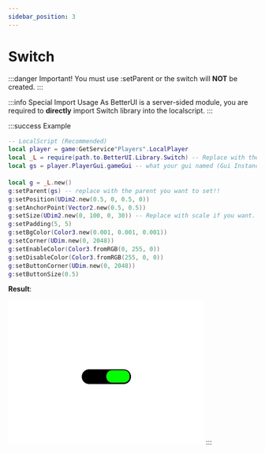 ```yaml
---
sidebar_position: 3
---
```


# Switch

:::danger Important!
You must use :setParent or the switch will <b>NOT</b> be created.
:::

:::info Special Import Usage
As BetterUI is a server-sided module, you are required to <b>directly</b> import Switch library into the localscript.
:::

:::success Example

```lua
-- LocalScript (Recommended)
local player = game:GetService"Players".LocalPlayer
local _L = require(path.to.BetterUI.Library.Switch) -- Replace with the BetterUI Interface you placed into! ReplicatedStorage is recommended.
local gs = player.PlayerGui.gameGui -- what your gui named (Gui Instance is required for it to work!!!)

local g = _L.new()
g:setParent(gs) -- replace with the parent you want to set!!
g:setPosition(UDim2.new(0.5, 0, 0.5, 0))
g:setAnchorPoint(Vector2.new(0.5, 0.5))
g:setSize(UDim2.new(0, 100, 0, 30)) -- Replace with scale if you want.
g:setPadding(5, 5)
g:setBgColor(Color3.new(0.001, 0.001, 0.001))
g:setCorner(UDim.new(0, 2048))
g:setEnableColor(Color3.fromRGB(0, 255, 0))
g:setDisableColor(Color3.fromRGB(255, 0, 0))
g:setButtonCorner(UDim.new(0, 2048))
g:setButtonSize(0.5)
```

<strong>Result</strong>:

![RESULT_SWITCH](1.png)
:::
